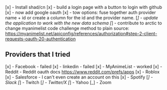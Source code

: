 [x] - Install shad/cn
[x] - build a login page with a button to login with github
[x] - now add google oauth
[x] - tow options: fuse together auth provider name + id or create a column for the id and the provider name.
[_] - update the application to work with the new data schema
[_] - contribute to arctic to change myanimelist code challenge method to plain
source: https://myanimelist.net/apiconfig/references/authorization#step-2-client-requests-oauth-20-authentication

## Providers that I tried

[x] - Facebook - failed
[x] - linkedin - failed
[x] - MyAnimeList - worked
[x] - Reddit - Reddit oauth docs https://www.reddit.com/prefs/apps
[x] - Roblox
[x] - Salesforce - I can't even create an account on this
[x] - Spotify
[_] - Slack
[_] - Twitch
[_] - Twitter/X
[_] - Yahoo
[_] - Zoom